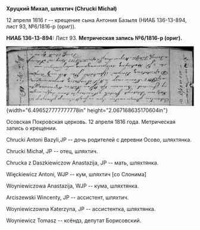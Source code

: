 **Хруцкий Михал, шляхтич (Chrucki Michał)**

12 апреля 1816 г -- крещение сына Антония Базыля (НИАБ 136-13-894, лист
93, №6/1816-р (ориг)).

**НИАБ 136-13-894:** Лист 93. **Метрическая запись №6/1816-р (ориг).**

![](./media/87cf0af5a455d8ff9613fc7f1a90136ce009d307.png){width="6.496527777777778in"
height="2.067168635170604in"}

Осовская Покровская церковь. 12 апреля 1816 года. Метрическая запись о
крещении.

Chrucki Antoni Bazyli,JP -- дочь родителей с деревни Осово, шляхтянка.

Chrucki Michał, JP -- отец, шляхтич.

Chrucka z Daszkiewiczow Anastazija, JP -- мать, шляхтянка.

Więckiewicz Antoni, WJP -- кум, шляхтич \[со Слонима\]

Woyniewiczowa Anastazija, WJP -- кума, шляхтянка.

Arciszewski Wincenty, JP -- ассистент, шляхтич.

Woyniewiczowna Katerzyna, JP -- ассистентка, шляхтянка.

Woyniewicz Tomasz -- ксёндз, депутат Борисовский.
